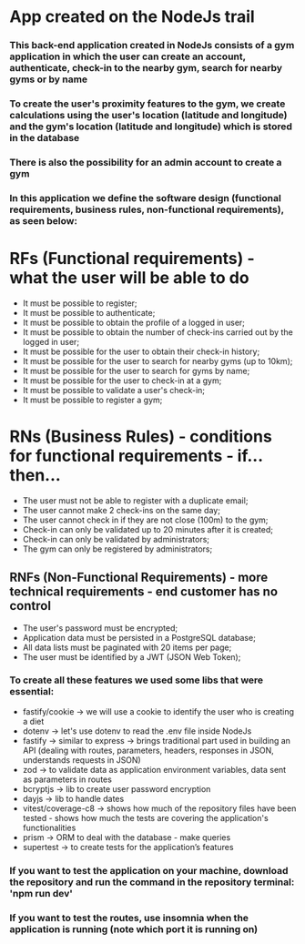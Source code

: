 # App created on the NodeJs trail

### This back-end application created in NodeJs consists of a gym application in which the user can create an account, authenticate, check-in to the nearby gym, search for nearby gyms or by name

### To create the user's proximity features to the gym, we create calculations using the user's location (latitude and longitude) and the gym's location (latitude and longitude) which is stored in the database

### There is also the possibility for an admin account to create a gym

### In this application we define the software design (functional requirements, business rules, non-functional requirements), as seen below:

# RFs (Functional requirements) - what the user will be able to do

- It must be possible to register;
- It must be possible to authenticate;
- It must be possible to obtain the profile of a logged in user;
- It must be possible to obtain the number of check-ins carried out by the logged in user;
- It must be possible for the user to obtain their check-in history;
- It must be possible for the user to search for nearby gyms (up to 10km);
- It must be possible for the user to search for gyms by name;
- It must be possible for the user to check-in at a gym;
- It must be possible to validate a user's check-in;
- It must be possible to register a gym;

# RNs (Business Rules) - conditions for functional requirements - if... then...

- The user must not be able to register with a duplicate email;
- The user cannot make 2 check-ins on the same day;
- The user cannot check in if they are not close (100m) to the gym;
- Check-in can only be validated up to 20 minutes after it is created;
- Check-in can only be validated by administrators;
- The gym can only be registered by administrators;

## RNFs (Non-Functional Requirements) - more technical requirements - end customer has no control

- The user's password must be encrypted;
- Application data must be persisted in a PostgreSQL database;
- All data lists must be paginated with 20 items per page;
- The user must be identified by a JWT (JSON Web Token);

### To create all these features we used some libs that were essential:

- fastify/cookie -> we will use a cookie to identify the user who is creating a diet
- dotenv -> let's use dotenv to read the .env file inside NodeJs
- fastify -> similar to express → brings traditional part used in building an API (dealing with routes, parameters, headers, responses in JSON, understands requests in JSON)
- zod -> to validate data as application environment variables, data sent as parameters in routes
- bcryptjs -> lib to create user password encryption
- dayjs -> lib to handle dates
- vitest/coverage-c8 -> shows how much of the repository files have been tested - shows how much the tests are covering the application's functionalities
- prism -> ORM to deal with the database - make queries
- supertest -> to create tests for the application’s features

### If you want to test the application on your machine, download the repository and run the command in the repository terminal: 'npm run dev'
### If you want to test the routes, use insomnia when the application is running (note which port it is running on)



    

